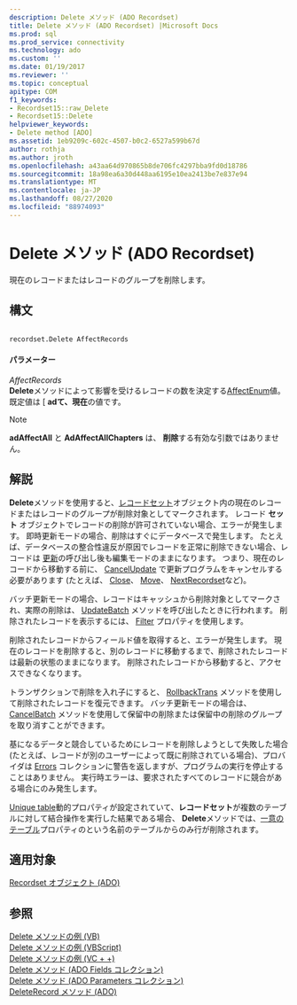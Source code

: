 ```yaml
---
description: Delete メソッド (ADO Recordset)
title: Delete メソッド (ADO Recordset) |Microsoft Docs
ms.prod: sql
ms.prod_service: connectivity
ms.technology: ado
ms.custom: ''
ms.date: 01/19/2017
ms.reviewer: ''
ms.topic: conceptual
apitype: COM
f1_keywords:
- Recordset15::raw_Delete
- Recordset15::Delete
helpviewer_keywords:
- Delete method [ADO]
ms.assetid: 1eb9209c-602c-4507-b0c2-6527a599b67d
author: rothja
ms.author: jroth
ms.openlocfilehash: a43aa64d970865b8de706fc4297bba9fd0d18786
ms.sourcegitcommit: 18a98ea6a30d448aa6195e10ea2413be7e837e94
ms.translationtype: MT
ms.contentlocale: ja-JP
ms.lasthandoff: 08/27/2020
ms.locfileid: "88974093"
---
```

# <a name="delete-method-ado-recordset"></a>Delete メソッド (ADO Recordset)
現在のレコードまたはレコードのグループを削除します。  
  
## <a name="syntax"></a>構文  
  
```  
  
recordset.Delete AffectRecords  
```  
  
#### <a name="parameters"></a>パラメーター  
 *AffectRecords*  
 **Delete**メソッドによって影響を受けるレコードの数を決定する[AffectEnum](../../../ado/reference/ado-api/affectenum.md)値。 既定値は [ **adて、現在**の値です。  
  
> [!NOTE]
>  **adAffectAll** と **AdAffectAllChapters** は、 **削除**する有効な引数ではありません。  
  
## <a name="remarks"></a>解説  
 **Delete**メソッドを使用すると、[レコードセット](../../../ado/reference/ado-api/recordset-object-ado.md)オブジェクト内の現在のレコードまたはレコードのグループが削除対象としてマークされます。 レコード **セット** オブジェクトでレコードの削除が許可されていない場合、エラーが発生します。 即時更新モードの場合、削除はすぐにデータベースで発生します。 たとえば、データベースの整合性違反が原因でレコードを正常に削除できない場合、レコードは [更新](../../../ado/reference/ado-api/update-method.md)の呼び出し後も編集モードのままになります。 つまり、現在のレコードから移動する前に、 [CancelUpdate](../../../ado/reference/ado-api/cancelupdate-method-ado.md) で更新プログラムをキャンセルする必要があります (たとえば、 [Close](../../../ado/reference/ado-api/close-method-ado.md)、 [Move](../../../ado/reference/ado-api/move-method-ado.md)、 [NextRecordset](../../../ado/reference/ado-api/nextrecordset-method-ado.md)など)。  
  
 バッチ更新モードの場合、レコードはキャッシュから削除対象としてマークされ、実際の削除は、 [UpdateBatch](../../../ado/reference/ado-api/updatebatch-method.md) メソッドを呼び出したときに行われます。 削除されたレコードを表示するには、 [Filter](../../../ado/reference/ado-api/filter-property.md) プロパティを使用します。  
  
 削除されたレコードからフィールド値を取得すると、エラーが発生します。 現在のレコードを削除すると、別のレコードに移動するまで、削除されたレコードは最新の状態のままになります。 削除されたレコードから移動すると、アクセスできなくなります。  
  
 トランザクションで削除を入れ子にすると、 [RollbackTrans](../../../ado/reference/ado-api/begintrans-committrans-and-rollbacktrans-methods-ado.md) メソッドを使用して削除されたレコードを復元できます。 バッチ更新モードの場合は、 [CancelBatch](../../../ado/reference/ado-api/cancelbatch-method-ado.md) メソッドを使用して保留中の削除または保留中の削除のグループを取り消すことができます。  
  
 基になるデータと競合しているためにレコードを削除しようとして失敗した場合 (たとえば、レコードが別のユーザーによって既に削除されている場合)、プロバイダは [Errors](../../../ado/reference/ado-api/errors-collection-ado.md) コレクションに警告を返しますが、プログラムの実行を停止することはありません。 実行時エラーは、要求されたすべてのレコードに競合がある場合にのみ発生します。  
  
 [Unique table](../../../ado/reference/ado-api/unique-table-unique-schema-unique-catalog-properties-dynamic-ado.md)動的プロパティが設定されていて、**レコードセット**が複数のテーブルに対して結合操作を実行した結果である場合、 **Delete**メソッドでは、[一意のテーブル](../../../ado/reference/ado-api/unique-table-unique-schema-unique-catalog-properties-dynamic-ado.md)プロパティのという名前のテーブルからのみ行が削除されます。  
  
## <a name="applies-to"></a>適用対象  
 [Recordset オブジェクト (ADO)](../../../ado/reference/ado-api/recordset-object-ado.md)  
  
## <a name="see-also"></a>参照  
 [Delete メソッドの例 (VB)](../../../ado/reference/ado-api/delete-method-example-vb.md)   
 [Delete メソッドの例 (VBScript)](../../../ado/reference/ado-api/delete-method-example-vbscript.md)   
 [Delete メソッドの例 (VC + +)](../../../ado/reference/ado-api/delete-method-example-vc.md)   
 [Delete メソッド (ADO Fields コレクション)](../../../ado/reference/ado-api/delete-method-ado-fields-collection.md)   
 [Delete メソッド (ADO Parameters コレクション)](../../../ado/reference/ado-api/delete-method-ado-parameters-collection.md)   
 [DeleteRecord メソッド (ADO)](../../../ado/reference/ado-api/deleterecord-method-ado.md)
